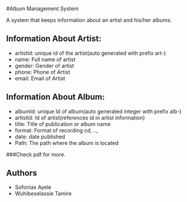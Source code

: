#Album Management System

A system that keeps information about an artist and his/her albums.

## Information About Artist:
 * artistId: unique id of the artist(auto generated with prefix art-)
 * name: Full name of artist
 * gender: Gender of artist
 * phone: Phone of Artist
 * email: Email of Artist

## Information About Album:
 * albumId: unique Id of album(auto generated integer with prefix alb-)
 * artistId: Id of artist(references id in artist information)
 * title: Title of publication or album name
 * format: Format of recording cd, ..,
 * date: date published
 * Path: The path where the album is located

###Check pdf for more.

## Authors

 * Sofonias Ayele
 * Wuhibeselassie Tamire
